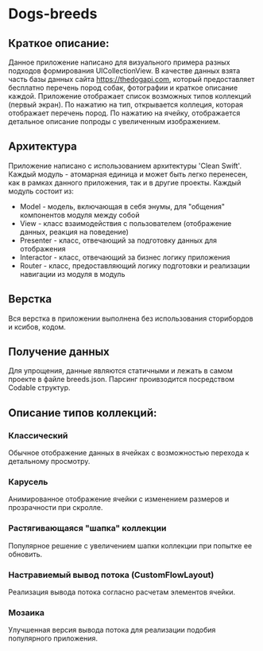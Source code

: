 # Dogs-breeds
## Краткое описание:
Данное приложение написано для визуального примера разных подходов формирования UICollectionView. В качестве данных взята часть базы данных сайта https://thedogapi.com, который предоставляет бесплатно перечень пород собак, фотографии и краткое описание каждой. Приложение отображает список возможных типов коллекций (первый экран). По нажатию на тип, открывается коллеция, которая отображает перечень пород. По нажатию на ячейку, отображается детальное описание попроды с увеличенным изображением.

## Архитектура
Приложение написано с использованием архитектуры 'Clean Swift'. Каждый модуль - атомарная единица и может быть легко перенесен, как в рамках данного приложения, так и в другие проекты. Каждый модуль состоит из:
* Model - модель, включающая в себя энумы, для "общения" компонентов модуля между собой
* View - класс взаимодействия с пользователем (отображение данных, реакция на поведение)
* Presenter - класс, отвечающий за подготовку данных для отображения
* Interactor - класс, отвечающий за бизнес логику приложения
* Router - класс, предоставляющий логику подготовки и реализации навигации из модуля в модуль

## Верстка
Вся верстка в приложении выполнена без использования сторибордов и ксибов, кодом.

## Получение данных
Для упрощения, данные являются статичными и лежать в самом проекте в файле breeds.json. Парсинг проивзодится посредством Codable структур.

## Описание типов коллекций:
### Классический
Обычное отображение данных в ячейках с возможностью перехода к детальному просмотру.

### Карусель
Анимированное отображение ячейки с изменением размеров и прозрачности при скролле.

### Растягивающаяся "шапка" коллекции 
Популярное решение с увеличением шапки коллекции при попытке ее обновить. 

### Настравиемый вывод потока (CustomFlowLayout)
Реализация вывода потока согласно расчетам элементов ячейки.

### Мозаика
Улучшенная версия вывода потока для реализации подобия популярного приложения.


